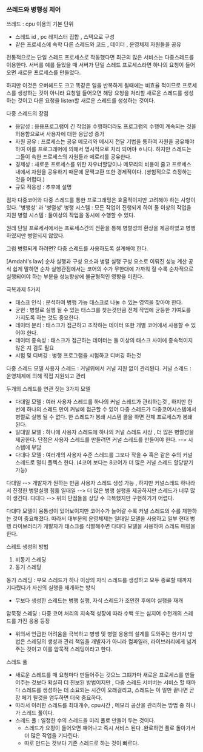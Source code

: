 
### 쓰레드와 병행성 제어

쓰레드 : cpu 이용의 기본 단위 
- 스레드 id , pc  레지스터 집합 , 스택으로 구성 
- 같은 프로세스에 속학 다른 스레드와 코드 , 데이터 , 운영체제 자원들을 공유 

전통적으로는 단일 스레드 프로세스로 작동했다면 최근의 많은 서비스는 다중스레드를 이용한다. 
서버를 예를 들었을 때 서버가 단일 스레드 프로세스라면 하나의 요청이 들어오면 새로운 프로세스를 만들었다. 

하지만 이것은 오버헤드도 크고 똑같은 일을 반복하게 될때에는 비효율 적이므로 프로세스를 생성하는 것이 아니라 요청일 들어오면 해당 요청을 처리할 새로운 스레드를 생성하는 것이고 다른 요청을  listen할 새로운 스레드를 생성하는 것이다. 

다중 스레드의 장점 
- 응답성 : 응용프로그램이 긴 작업을 수행하더라도 프로그램의 수행이 계속되는 것을 허용함으로써 사용자에 대한 응답성 증가 
- 자원 공유 : 프로세스는 공유 메모리와 메시지 전달 기법을 통하여 자원을 공유해야 하여 이를 프로그래머에 의해서 명시적으로 처리 되어야 ㅎ나다. 하지만 스레드는 그들이 속한 프로세스의 자원들과 메로리를 공유한다. 
- 경제성 : 새로운 프로세스를 위한 자우너할당이나 메모리의 비용이 줄고 프로세스 내에서 자원을 공유하기 때문에 문맥교환 또한 경제적이다. (셩험적으로 측정하는 것을 어렵다.)
- 규모 적응성 : 추후에 설명

점차 다중코어와 다중 스레드를 통한 프로그래밍은 효율적이지만 고려해야 하는 사항이  있다. 
'병행성' 과 '병렬성'
병행 시스템 : 모든 작업이 진행되게 하여 둘 이상의 작업을 지원
병렬 시스템 : 둘이상의 작업을 동시에 수행할 수 있다. 

원래 단일 프로세서에서는 프로세스간의 전환을 통해 병렬성의 환상을 제공하였고 병행하였지만 병렬되지 않았다. 

그럼 병렬되게 하려면? 다중 스레드를 사용하도록 설계해야 한다. 

[Amdahl's law]
순차 실행과 구성 요소과 병렬 실행 구성 요소로 이뤄진 성능 계산 공식 
쉽게 말하면 순차 실행관점에서는 코어의 수가 무한대에 가까워 질 수록 순차적으로 실행되어야 하는 부분을 성능향상에 불균형적인 영향을 미친다. 

극복과제 5가지
- 태스크 인식 : 분석하여 병행 가능 태스크로 나눌 수 있는 영역을 찾아야 한다. 
- 균현 : 병렬로 실행 될 수 있는 태스크를 찾는것만큼 전체 작업에 균등한 기여도를 가지도록 하는 것도 중요한다. 
- 데이터 분리 : 태스크가 접근하고 조작하는 데이터 또한 개별 코어에서 사용할 수 있어야 한다. 
- 데이터 종속성 : 태스크가 접근하는 데이터는 둘 이상의 태스크 사이에 종속적이지 않은 지 검토 필요 
- 시험 및 디버깅 : 병행 프로그램을 시험하고 디버깅 하는것 

다중 스레드 모델 
사용자 스레드 : 커널위에서 커널 지원 없이 관리된다. 
커널 스레드 : 운영체제에 의해 직접 지원되고 관리

두개의 스레드를 연관 짓는 3가지 모델 
- 다대일 모델 : 여러 사용자 스레드를 하나의 커널 스레드가 관리하는것 , 하지만 한번에 하나의 스레드 만이 커널에 접근할 수 있어 다중 스레드가 다중코어시스템에서 병렬로 실행 될 수 없다.  한 스레드가 봉쇄 시스템 콜을 하면 전체 프로세스가 봉쇄된다. 
- 일대일 모델 : 하나에 사용자 스레드에 하나의 커널 스레드 사상 , 더 많은 병렬성을 제공한다. 단점은 사용자 스레드를 만들려면 커널 스레드를 만들어야 한다. --> 시스템에 부담
- 다대다 모델 : 여러개의 사용자 수준 스레드를 그보다 작을 수 혹은 같은 수의 커널 스레드로 멀티 플렉스 한다. (4코어 보다는 8코어가 더 많은 커널 스레드 할당받기 가능)

다대일 --> 개발자가 원하는 만큼 사용자 스레드 생성 가능 , 하지만 커널스레드 하나라서 진정한 병렬실행 힘듦 
일대일 --> 더 많은 병행 실행을 제공하지만 스레드가 너무 많이 생긴다. 
다대다 --> 위의 단점들을 상당 수 극복했지만 구현하기가 어렵다. 

다대다 모델이 융통성이 있어보이지만 코어수가 늘어갈 수록 커널 스레드의 수를 제한하는 것이 중요해졌다. 
따라서 대부분의 운영체제는 일대일 모델을 사용하고 일부 현대 병행 라이브러리가 개발자가 태스크를 식별해주면 다대다 모델을 사용하여 스레드 매핑을 한다. 

스레드 생성의 방법 
1. 비동기 스레딩 
2. 동기 스레딩 

동기 스레딩 : 부모 스레드가 하나 이상의 자식 스레드를 생성하고 모두 종료할 때까지 기다렸다가 자신의 실행을 재개하는 방식 
- 무보다 생성한 스레드는 병행 실행, 자식 스레드가 조인한 후에야 실행을 재개 


암묵정 스레딩 : 다중 코어 처리의 지속적 성장에 따라 수백 또는 심지어 수천개의 스레드를 가진 응용 등장
- 위의서 언급한 어려움을 극복하고 병행 및 병렬 응용의 설계를 도와주는 한가지 방법은 스레딩의 생성과 관리 책임을 개발자가 아니라 컴파일러, 라이브러리에게 넘겨주는 것이고 이를 암묵적 스레딩이라고 한다. 

스레드 풀 
- 새로운 스레드를 매 요청마다 만들어주는 것으느 그떄가마 새로운 프로세스를 만들어주는 것보다 확실히 더 진보된 방법이지만 , 다중 스레드 서버버는 서비스 할 때마다 스레드를 생성하는 데 소요되는 시간이 오래걸리고, 스레드는 이 일만 끝나면 곧장 페기 될것을 염두하면 더욱 중요하다. 
- 따라서 이러한 스레드를 최대개수, cpu시간 , 메모리 공산을 관리하는 방법 중 하나가 스레드 풀이다. 
- 스레드 풀 : 일정한 수의 스레드을 미리 풀로 만들어 두는 것이다. 
    - 스레드가 요펑이 들어오면 꺠어나고 즉시 서비스 된다 .완료하면 풀로 돌아가서 더 많은 작업을 기다린다. 
    - 따로 만드는 것보다 기존 스레드로 하는 것이 빠르다. 
